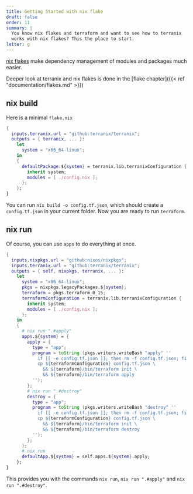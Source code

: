 ```yaml
---
title: Getting Started with nix flake
draft: false
order: 11
summary: |
  You know nix flakes and terraform and want to see how to terranix
  works with nix flakes? This the place to start.
letter: g
---
```


[nix flakes](https://nixos.wiki/wiki/Flakes)
make dependency management of modules and packages much easier.

Deeper look at terranix and nix flakes is done in the
[flake chapter]({{< ref "documentation/flakes.md" >}})

## nix build

Here is a minimal `flake.nix`

```nix
{
  inputs.terranix.url = "github:terranix/terranix";
  outputs = { terranix, ... }:
    let
      system = "x86_64-linux";
    in
    {
      defaultPackage.${system} = terranix.lib.terranixConfiguration {
        inherit system;
        modules = [ ./config.nix ];
      };
    };
}
```

You can run `nix build -o config.tf.json`, which should create a `config.tf.json`
in your current folder.
Now you are ready to run `terraform`.

## nix run

Of course, you can use `apps` to do everything at once.

```nix
{
  inputs.nixpkgs.url = "github:nixos/nixpkgs";
  inputs.terranix.url = "github:terranix/terranix";
  outputs = { self, nixpkgs, terranix, ... }:
    let
      system = "x86_64-linux";
      pkgs = nixpkgs.legacyPackages.${system};
      terraform = pkgs.terraform_0_15;
      terraformConfiguration = terranix.lib.terranixConfiguration {
        inherit system;
        modules = [ ./config.nix ];
      };
    in
    {
      # nix run ".#apply"
      apps.${system} = {
        apply = {
          type = "app";
          program = toString (pkgs.writers.writeBash "apply" ''
            if [[ -e config.tf.json ]]; then rm -f config.tf.json; fi
            cp ${terraformConfiguration} config.tf.json \
              && ${terraform}/bin/terraform init \
              && ${terraform}/bin/terraform apply
          '');
        };
        # nix run ".#destroy"
        destroy = {
          type = "app";
          program = toString (pkgs.writers.writeBash "destroy" ''
            if [[ -e config.tf.json ]]; then rm -f config.tf.json; fi
            cp ${terraformConfiguration} config.tf.json \
              && ${terraform}/bin/terraform init \
              && ${terraform}/bin/terraform destroy
          '');
        };
      };
      # nix run
      defaultApp.${system} = self.apps.${system}.apply;
    };
}
```

This provides you with the commands `nix run`, `nix run ".#apply"` and `nix run ".#destroy"`.
